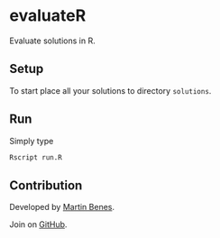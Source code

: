 # evaluateR
Evaluate solutions in R.

## Setup

To start place all your solutions to directory `solutions`.

## Run 

Simply type

```bash
Rscript run.R
```

## Contribution

Developed by [Martin Benes](https://github.com/martinbenes1996).

Join on [GitHub](https://github.com/martinbenes1996/evaluateR).